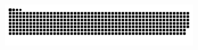 <picture>
  <source media="(prefers-color-scheme: dark)" srcset="https://raw.githubusercontent.com/Analysiszaj/Analysiszaj/output/github-contribution-grid-snake-dark.svg">
  <source media="(prefers-color-scheme: light)" srcset="https://raw.githubusercontent.com/Analysiszaj/Analysiszaj/output/github-contribution-grid-snake.svg">
  <img alt="github contribution grid snake animation" src="https://raw.githubusercontent.com/Analysiszaj/Analysiszaj/output/github-contribution-grid-snake.svg">
</picture>
